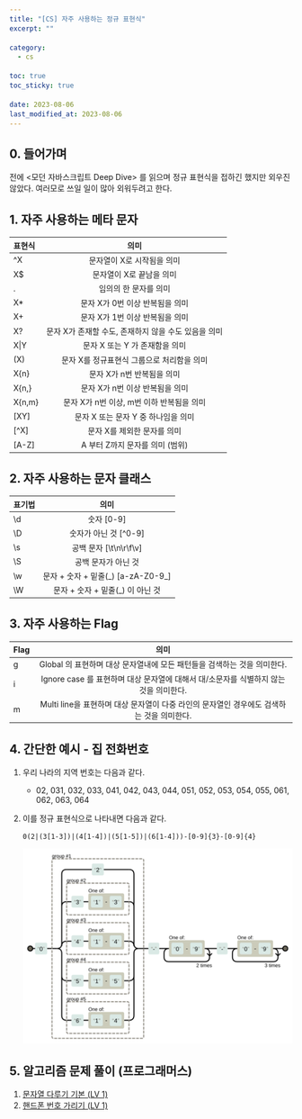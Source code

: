 ```yaml
---
title: "[CS] 자주 사용하는 정규 표현식"
excerpt: ""

category:
  - cs

toc: true
toc_sticky: true

date: 2023-08-06
last_modified_at: 2023-08-06
---
```


## 0. 들어가며

전에 \<모던 자바스크립트 Deep Dive\> 를 읽으며 정규 표현식을 접하긴 했지만 외우진 않았다.
여러모로 쓰일 일이 많아 외워두려고 한다.

## 1. 자주 사용하는 메타 문자

|표현식|의미|
|:----|:----------------------:|
|^X|문자열이 X로 시작됨을 의미|
|X$|문자열이 X로 끝남을 의미|
|.|임의의 한 문자를 의미|
|X*|문자 X가 0번 이상 반복됨을 의미|
|X+|문자 X가 1번 이상 반복됨을 의미|
|X?|문자 X가 존재할 수도, 존재하지 않을 수도 있음을 의미|
|X\|Y|문자 X 또는 Y 가 존재함을 의미|
|(X)|문자 X를 정규표현식 그룹으로 처리함을 의미|
|X\{n\}|문자 X가 n번 반복됨을 의미|
|X\{n,\}|문자 X가 n번 이상 반복됨을 의미|
|X\{n,m\}|문자 X가 n번 이상, m번 이하 반복됨을 의미|
|\[XY\]|문자 X 또는 문자 Y 중 하나임을 의미|
|\[^X\]|문자 X를 제외한 문자를 의미|
|\[A-Z\]|A 부터 Z까지 문자를 의미 (범위)|


## 2. 자주 사용하는 문자 클래스

|표기법|의미|
|:----|:--------------------:|
|\\d|숫자 [0-9] |
|\\D|숫자가 아닌 것 [^0-9] |
|\\s|공백 문자 [\\t\\n\\r\\f\\v] |
|\\S|공백 문자가 아닌 것 |
|\\w|문자 + 숫자 + 밑줄(_) [a-zA-Z0-9\_] |
|\\W|문자 + 숫자 + 밑줄(_) 이 아닌 것 |

## 3. 자주 사용하는 Flag

|Flag|의미|
|:----|:----:|
|g|Global 의 표현하며 대상 문자열내에 모든 패턴들을 검색하는 것을 의미한다.|
|i|Ignore case 를 표현하며 대상 문자열에 대해서 대/소문자를 식별하지 않는 것을 의미한다.|
|m|Multi line을 표현하며 대상 문자열이 다중 라인의 문자열인 경우에도 검색하는 것을 의미한다. |


## 4. 간단한 예시 - 집 전화번호
1. 우리 나라의 지역 번호는 다음과 같다.
    - 02, 031, 032, 033, 041, 042, 043, 044, 051, 052, 053, 054, 055, 061, 062, 063, 064
2. 이를 정규 표현식으로 나타내면 다음과 같다.

    ```
    0(2|(3[1-3])|(4[1-4])|(5[1-5])|(6[1-4]))-[0-9]{3}-[0-9]{4}
    ```

    ![img](/assets/images/cs-regex.svg)

## 5. 알고리즘 문제 풀이 (프로그래머스)

1. [문자열 다루기 기본 (LV 1)](/algo/algo-pro-12918/)
2. [핸드폰 번호 가리기 (LV 1)](/algo/algo-pro-12948/)

